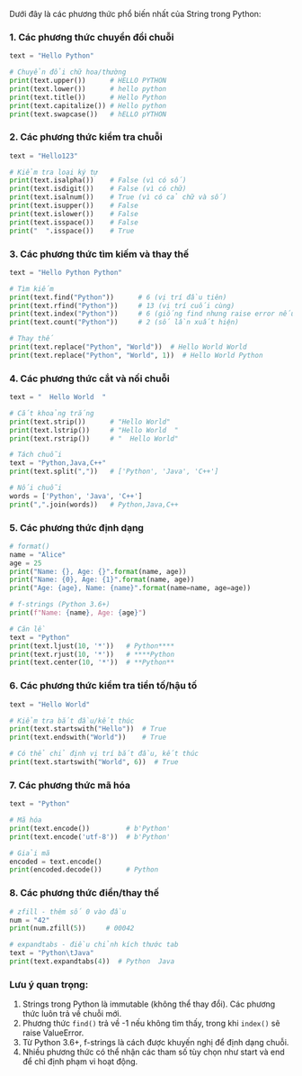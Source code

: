 Dưới đây là các phương thức phổ biến nhất của String trong Python:

### 1. Các phương thức chuyển đổi chuỗi

```python
text = "Hello Python"

# Chuyển đổi chữ hoa/thường
print(text.upper())      # HELLO PYTHON
print(text.lower())      # hello python
print(text.title())      # Hello Python
print(text.capitalize()) # Hello python
print(text.swapcase())   # hELLO pYTHON
```

### 2. Các phương thức kiểm tra chuỗi

```python
text = "Hello123"

# Kiểm tra loại ký tự
print(text.isalpha())    # False (vì có số)
print(text.isdigit())    # False (vì có chữ)
print(text.isalnum())    # True (vì có cả chữ và số)
print(text.isupper())    # False
print(text.islower())    # False
print(text.isspace())    # False
print("  ".isspace())    # True
```

### 3. Các phương thức tìm kiếm và thay thế

```python
text = "Hello Python Python"

# Tìm kiếm
print(text.find("Python"))      # 6 (vị trí đầu tiên)
print(text.rfind("Python"))     # 13 (vị trí cuối cùng)
print(text.index("Python"))     # 6 (giống find nhưng raise error nếu không tìm thấy)
print(text.count("Python"))     # 2 (số lần xuất hiện)

# Thay thế
print(text.replace("Python", "World"))  # Hello World World
print(text.replace("Python", "World", 1))  # Hello World Python
```

### 4. Các phương thức cắt và nối chuỗi

```python
text = "  Hello World  "

# Cắt khoảng trắng
print(text.strip())      # "Hello World"
print(text.lstrip())     # "Hello World  "
print(text.rstrip())     # "  Hello World"

# Tách chuỗi
text = "Python,Java,C++"
print(text.split(","))   # ['Python', 'Java', 'C++']

# Nối chuỗi
words = ['Python', 'Java', 'C++']
print(",".join(words))   # Python,Java,C++
```

### 5. Các phương thức định dạng

```python
# format()
name = "Alice"
age = 25
print("Name: {}, Age: {}".format(name, age))
print("Name: {0}, Age: {1}".format(name, age))
print("Age: {age}, Name: {name}".format(name=name, age=age))

# f-strings (Python 3.6+)
print(f"Name: {name}, Age: {age}")

# Căn lề
text = "Python"
print(text.ljust(10, '*'))   # Python****
print(text.rjust(10, '*'))   # ****Python
print(text.center(10, '*'))  # **Python**
```

### 6. Các phương thức kiểm tra tiền tố/hậu tố

```python
text = "Hello World"

# Kiểm tra bắt đầu/kết thúc
print(text.startswith("Hello"))  # True
print(text.endswith("World"))    # True

# Có thể chỉ định vị trí bắt đầu, kết thúc
print(text.startswith("World", 6))  # True
```

### 7. Các phương thức mã hóa

```python
text = "Python"

# Mã hóa
print(text.encode())         # b'Python'
print(text.encode('utf-8'))  # b'Python'

# Giải mã
encoded = text.encode()
print(encoded.decode())      # Python
```

### 8. Các phương thức điền/thay thế

```python
# zfill - thêm số 0 vào đầu
num = "42"
print(num.zfill(5))     # 00042

# expandtabs - điều chỉnh kích thước tab
text = "Python\tJava"
print(text.expandtabs(4))  # Python  Java
```

### Lưu ý quan trọng:

1. Strings trong Python là immutable (không thể thay đổi). Các phương thức luôn trả về chuỗi mới.
2. Phương thức `find()` trả về -1 nếu không tìm thấy, trong khi `index()` sẽ raise ValueError.
3. Từ Python 3.6+, f-strings là cách được khuyến nghị để định dạng chuỗi.
4. Nhiều phương thức có thể nhận các tham số tùy chọn như start và end để chỉ định phạm vi hoạt động.
